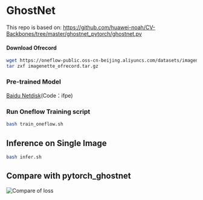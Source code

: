 # GhostNet

This repo is based on: https://github.com/huawei-noah/CV-Backbones/tree/master/ghostnet_pytorch/ghostnet.py


#### Download Ofrecord

```bash
wget https://oneflow-public.oss-cn-beijing.aliyuncs.com/datasets/imagenette_ofrecord.tar.gz
tar zxf imagenette_ofrecord.tar.gz
```


### Pre-trained Model

[Baidu Netdisk](https://pan.baidu.com/s/1Sez9d5ezvGLa6DTeptRdMw)(Code：ifpe)


### Run Oneflow Training script

```bash
bash train_oneflow.sh
```


## Inference on Single Image

```bash
bash infer.sh
```


## Compare with pytorch_ghostnet

![Compare of loss](https://github.com/Oneflow-Inc/models/ghostnet/utils/ghostnet_compare.png)

